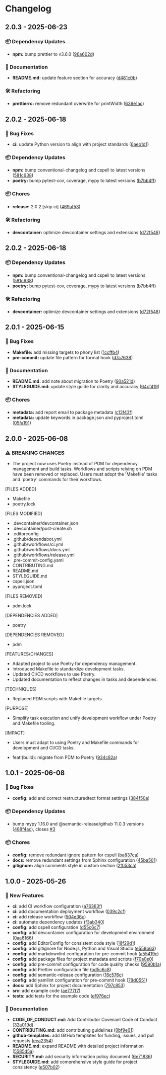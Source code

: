 # Changelog

## 2.0.3 - 2025-06-23
### 📦 Dependency Updates

* **npm:** bump prettier to v3.6.0 ([96a602d](https://github.com/Jekwwer/python-workspace/commit/96a602d185056879f35f2477b0e8f3b81d61daf5))

### 📖 Documentation

* **README.md:** update feature section for accuracy ([d481c0b](https://github.com/Jekwwer/python-workspace/commit/d481c0bccd3f6dfe7669cbdced78c62be4125291))

### 🛠️ Refactoring

* **prettierrc:** remove redundant overwrite for printWidth ([639e1ac](https://github.com/Jekwwer/python-workspace/commit/639e1ac831b2a7a06dbfdaa16f52e5c0fe136643))

## 2.0.2 - 2025-06-18
### 🐞 Bug Fixes

* **ci:** update Python version to align with project standards ([6aeb1d1](https://github.com/Jekwwer/python-workspace/commit/6aeb1d19a03dd244a1e02fb5cf70a4d2107887d2))

### 📦 Dependency Updates

* **npm:** bump conventional-changelog and cspell to latest versions ([581c638](https://github.com/Jekwwer/python-workspace/commit/581c638c42d051f1075ea9877826473428026126))
* **poetry:** bump pytest-cov, coverage, mypy to latest versions ([b7bb4ff](https://github.com/Jekwwer/python-workspace/commit/b7bb4ff8aae4b661f9950085f788bd0f39227025))

### 📦 Chores

* **release:** 2.0.2 [skip ci] ([469af53](https://github.com/Jekwwer/python-workspace/commit/469af538b7e9a166fc35c043898169c1a82d9dad))

### 🛠️ Refactoring

* **devcontainer:** optimize devcontainer settings and extensions ([d72f548](https://github.com/Jekwwer/python-workspace/commit/d72f5485535b383fcc94bafb464e2ab35c530eb0))

## 2.0.2 - 2025-06-18
### 📦 Dependency Updates

* **npm:** bump conventional-changelog and cspell to latest versions ([581c638](https://github.com/Jekwwer/python-workspace/commit/581c638c42d051f1075ea9877826473428026126))
* **poetry:** bump pytest-cov, coverage, mypy to latest versions ([b7bb4ff](https://github.com/Jekwwer/python-workspace/commit/b7bb4ff8aae4b661f9950085f788bd0f39227025))

### 🛠️ Refactoring

* **devcontainer:** optimize devcontainer settings and extensions ([d72f548](https://github.com/Jekwwer/python-workspace/commit/d72f5485535b383fcc94bafb464e2ab35c530eb0))

## 2.0.1 - 2025-06-15
### 🐞 Bug Fixes

* **Makefile:** add missing targets to phony list ([1ccffb4](https://github.com/Jekwwer/python-workspace/commit/1ccffb4101024b5954f088e8d5516476856311d4))
* **pre-commit:** update file pattern for format hook ([d7a7638](https://github.com/Jekwwer/python-workspace/commit/d7a76382b1cb51f4bcfb0e57b5c2bd033a7b4b43))

### 📖 Documentation

* **README.md:** add note about migration to Poetry ([90a521d](https://github.com/Jekwwer/python-workspace/commit/90a521d26fae9f3902ec754e9d849b581995e10a))
* **STYLEGUIDE.md:** update style guide for clarity and accuracy ([64cf419](https://github.com/Jekwwer/python-workspace/commit/64cf419e2f3355fb5c8130beb2d35ae39bedaced))

### 📦 Chores

* **metadata:** add report email to package metadata ([c13f43f](https://github.com/Jekwwer/python-workspace/commit/c13f43fc7e37d2738c96f8d8b3648d10f6d808c0))
* **metadata:** update keywords in package.json and pyproject.toml ([05fa191](https://github.com/Jekwwer/python-workspace/commit/05fa191b3aded8614ccc16e11d903a59fb734dd4))

## 2.0.0 - 2025-06-08
### ⚠ BREAKING CHANGES

* The project now uses Poetry instead of PDM for dependency management and build tasks. Workflows and scripts relying on PDM have been removed or replaced. Users must adopt the 'Makefile' tasks and 'poetry' commands for their workflows.

[FILES ADDED]
 - Makefile
 - poetry.lock

[FILES MODIFIED]
 - .devcontainer/devcontainer.json
 - .devcontainer/post-create.sh
 - .editorconfig
 - .github/dependabot.yml
 - .github/workflows/ci.yml
 - .github/workflows/docs.yml
 - .github/workflows/release.yml
 - .pre-commit-config.yaml
 - CONTRIBUTING.md
 - README.md
 - STYLEGUIDE.md
 - cspell.json
 - pyproject.toml

[FILES REMOVED]
 - pdm.lock

[DEPENDENCIES ADDED]
 - poetry

[DEPENDENCIES REMOVED]
 - pdm

[FEATURES/CHANGES]
 - Adapted project to use Poetry for dependency management.
 - Introduced Makefile to standardize development tasks.
 - Updated CI/CD workflows to use Poetry.
 - Updated documentation to reflect changes in tasks and dependencies.

[TECHNIQUES]
 - Replaced PDM scripts with Makefile targets.

[PURPOSE]
 - Simplify task execution and unify development workflow under Poetry and Makefile tooling.

[IMPACT]
 - Users must adapt to using Poetry and Makefile commands for development and CI/CD tasks.

* feat!(build): migrate from PDM to Poetry ([934c82a](https://github.com/Jekwwer/python-workspace/commit/934c82a92eacd9c3fec501bc5f4dea9d6a61fc25))

## 1.0.1 - 2025-06-08
### 🐞 Bug Fixes

* **config:** add and correct restructuredtext format settings ([384f50a](https://github.com/Jekwwer/python-workspace/commit/384f50aad1583722f909b5a29155078fe37aa995))

### 📦 Dependency Updates

* bump mypy 1.16.0 and @semantic-release/github 11.0.3 versions ([488f4ac](https://github.com/Jekwwer/python-workspace/commit/488f4ac78844da5d9307ee13acb6791b8b53f979)), closes [#3](https://github.com/Jekwwer/python-workspace/issues/3)

### 📦 Chores

* **config:** remove redundant ignore pattern for cspell ([ba837ca](https://github.com/Jekwwer/python-workspace/commit/ba837ca57541c810948046ce8d9a03210cc50cf6))
* **docs:** remove redundant settings from Sphinx configuration ([45ba501](https://github.com/Jekwwer/python-workspace/commit/45ba501a0696fd5fef245e9ee3e0553c4827ca97))
* **gitignore:** align comments style in custom section ([2f053ca](https://github.com/Jekwwer/python-workspace/commit/2f053ca6510900c51412eb0c78d956b9ff198a1c))

## 1.0.0 - 2025-05-26
### 🚀 New Features

* **ci:** add CI workflow configuration ([a76383f](https://github.com/Jekwwer/python-workspace/commit/a76383f2b269651b9531960565baecbb5da8ab2d))
* **ci:** add documentation deployment workflow ([039c2cf](https://github.com/Jekwwer/python-workspace/commit/039c2cf535ca7f7917d5a5319418624872b4bccb))
* **ci:** add release workflow ([504e36c](https://github.com/Jekwwer/python-workspace/commit/504e36c46094fc2a9c6e36ae24325d31b0ce884a))
* **ci:** automate dependency updates ([f3ab340](https://github.com/Jekwwer/python-workspace/commit/f3ab3408958d79b7aa9eb4d922833b2e9f4a65ec))
* **config:** add cspell configuration ([d55c6c7](https://github.com/Jekwwer/python-workspace/commit/d55c6c70fd7d25cfdab1712e8a5c875233e6ca30))
* **config:** add devcontainer configuration for development environment ([0aa6166](https://github.com/Jekwwer/python-workspace/commit/0aa6166438c3f6d2e6187c018aeed5976e5e9e93))
* **config:** add EditorConfig for consistent code style ([18f29d1](https://github.com/Jekwwer/python-workspace/commit/18f29d1cf3c33e76aa4da7a4a8fb752f2507de52))
* **config:** add gitignore for Node.js, Python and Visual Studio ([e558b63](https://github.com/Jekwwer/python-workspace/commit/e558b638773015b30a74fd30977f7c53c59a86ea))
* **config:** add markdownlint configuration for pre-commit hook ([a55419c](https://github.com/Jekwwer/python-workspace/commit/a55419c0f4dda79a2155d0e66c440048b8cbda5d))
* **config:** add package files for project metadata and scripts ([f70a0e0](https://github.com/Jekwwer/python-workspace/commit/f70a0e0114104f6ca65539b8e6b6e25a5961b8e2))
* **config:** add pre-commit configuration for code quality checks ([9590b1a](https://github.com/Jekwwer/python-workspace/commit/9590b1a7a8027d7dd2b493288438ab5ce1f0e891))
* **config:** add Prettier configuration file ([bd5c6c8](https://github.com/Jekwwer/python-workspace/commit/bd5c6c86a3eb6bf82e0d9423bb1901ef842e8743))
* **config:** add semantic-release configuration ([16c576c](https://github.com/Jekwwer/python-workspace/commit/16c576cf10b7f334d419e6cf9acf81515bb11139))
* **config:** add yamllint configuration for pre-commit hook ([78d0551](https://github.com/Jekwwer/python-workspace/commit/78d0551ba62ffd2d88ddaa3215fb0c1a190ee834))
* **docs:** add Sphinx for project documentation ([797c853](https://github.com/Jekwwer/python-workspace/commit/797c85340efef7f5eb492a130dfe66f6c92da5ae))
* **src:** add example code ([ae777f7](https://github.com/Jekwwer/python-workspace/commit/ae777f70a249ec99d69eeeb8a7ca3aeaef24a106))
* **tests:** add tests for the example code ([ef976ec](https://github.com/Jekwwer/python-workspace/commit/ef976ec49fd4a01faa7a16f3cc12e493a2c2dff1))

### 📖 Documentation

* **CODE_OF_CONDUCT.md:** Add Contributor Covenant Code of Conduct ([32a019d](https://github.com/Jekwwer/python-workspace/commit/32a019db2c42871f1de57b95ce5a6b412cb8385d))
* **CONTRIBUTING.md:** add contributing guidelines ([0bf9e61](https://github.com/Jekwwer/python-workspace/commit/0bf9e610f6ae3a9444c44b3ad75448b19ca2ffff))
* **github-templates:** add GitHub templates for funding, issues, and pull requests ([eea2354](https://github.com/Jekwwer/python-workspace/commit/eea2354503541e7856c21c83179e2cd581b9ea61))
* **README.md:** expand README with detailed project information ([5585d5a](https://github.com/Jekwwer/python-workspace/commit/5585d5a2ea404292317c7dded35776da905a267a))
* **SECURITY.md:** add security information policy document ([6e71836](https://github.com/Jekwwer/python-workspace/commit/6e7183611651bb94b880d0ef9a40b2456526f31f))
* **STYLEGUIDE.md:** add comprehensive style guide for project consistency ([e507b02](https://github.com/Jekwwer/python-workspace/commit/e507b021cc635225f4990d6ae593e99fdb5a4893))
